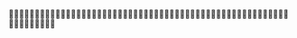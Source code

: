 
🚶‍♀️‍➡️🚶‍♀️‍➡️🚶‍♀️‍➡️🚶‍♀️‍➡️🚶‍♀️‍➡️🚶‍♀️‍➡️🚶‍♀️‍➡️🚶‍♀️‍➡️🚶‍♀️‍➡️🚶‍♀️‍➡️🚶‍♀️‍➡️🚶‍♀️‍➡️🚶‍♀️‍➡️🚶‍♀️‍➡️🚶‍♀️‍➡️🚶‍♀️‍➡️🚶‍♀️‍➡️🚶‍♀️‍➡️🚶‍♀️‍➡️🚶‍♀️‍➡️🚶‍♀️‍➡️